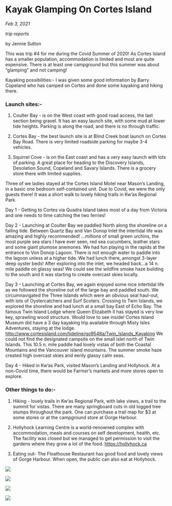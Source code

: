 # Kayak Glamping On Cortes Island

*Feb 3, 2021*

*trip reports*

by Jennie Sutton

This was trip #4 for me during the Covid Summer of 2020! As Cortes Island has a smaller population, accommodation is limited and most are quite expensive. There is at least one campground but this summer was about “glamping” and not camping!

Kayaking possibilities:- I was given some good information by Barry Copeland who has camped on Cortes and done some kayaking and hiking there.

### Launch sites:-

1. Coulter Bay - is on the West coast with good road access, the last section being gravel. It has an easy launch site, with some mud at lower tide heights. Parking is along the road, and there is no through traffic.

2. Cortes Bay - the best launch site is at Blind Creek boat launch on Cortes Bay Road. There is very limited roadside parking for maybe 3-4 vehicles.

3. Squirrel Cove - is on the East coast and has a very easy launch with lots of parking. A great place for heading to the Discovery Islands, Desolation Sound, Copeland and Savary Islands. There is a grocery store there with limited supplies.

Three of we ladies stayed at the Cortes Island Motel near Mason’s Landing, in a basic one bedroom self-contained unit. Due to Covid, we were the only guests there! It was a short walk to lovely hiking trails in Kw’as Regional Park.

Day 1 - Getting to Cortes via Quadra Island takes most of a day from Victoria and one needs to time catching the two ferries!

Day 2 - Launching at Coulter Bay we paddled North along the shoreline on a falling tide. Between Quartz Bay and Van Donop Inlet the intertidal life was amazing and highly recommended! …millions of small green urchins, the most purple sea stars I have ever seen, red sea cucumbers, leather stars and some giant plumose anemones. We had fun playing in the rapids at the entrance to Von Donop Lagoon. There is not enough water to paddle into the
lagoon unless at a higher tide. We had lunch there, amongst 3-layer deep oyster beds! After exploring into the inlet, we headed back…a 14 n. mile paddle on glassy seas! We could see the wildfire smoke haze building to the south and it was starting to create overcast skies locally.

Day 3 - Launching at Cortes Bay, we again enjoyed some nice intertidal life as we followed the shoreline out of the large bay and paddled south. We circumnavigated the Three Islands which were an obvious seal haul-out, with lots of Oystercatchers and Surf Scoters. Crossing to Twin Islands, we explored the shoreline and had lunch at a small bay East of Echo Bay. The famous Twin Island Lodge where Queen Elizabeth II has stayed is very low key, sprawling wood structure. Would love to see inside! Cortes Island Museum did have a 3 day kayaking trip available through Misty Isles Adventures, staying at the lodge.
http://www.cortesisland.com/tideline/go9548a/Twin_Islands_Kayaking
We could not find the designated campsite on the small islet north of Twin Islands. This 10.5 n. mile paddle had lovely vistas of both the Coastal Mountains and the Vancouver island mountains. The summer smoke haze created high overcast skies and eerily glassy calm seas.

Day 4 - Hiked in Kw’as Park, visited Mason’s Landing and Hollyhock. At a non-Covid time, there would be Farmer’s markets and more stores open to explore.

### Other things to do:-

1. Hiking - lovely trails in Kw’as Regional Park, with lake views, a trail to the summit for vistas. There are many springboard cuts in old logged tree stumps throughout the park. One can purchase a trail map for $3 at some stores or at the campground store at Gorge Harbour.

2. Hollyhock Learning Centre is a world-renowned complex with accommodation, meals and courses on self development, health, etc. The facility was closed but we managed to get permission to visit the gardens where they grow a lot of the food.  https://hollyhock.ca

3. Eating out- The Floathouse Restaurant has good food and lovely views of Gorge Harbour. When open, the public can also eat at Hollyhock.

![](/img/cortes04.jpg)

![](/img/cortes03.jpg)

![](/img/cortes02.jpg)

![](/img/cortes01.jpg)